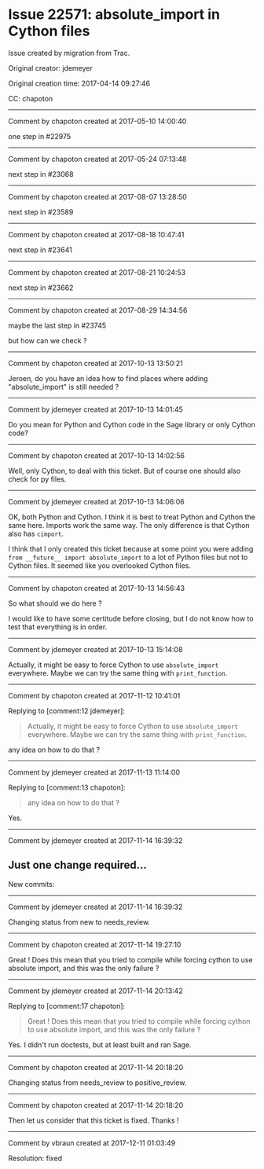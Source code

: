 # Issue 22571: absolute_import in Cython files

Issue created by migration from Trac.

Original creator: jdemeyer

Original creation time: 2017-04-14 09:27:46

CC:  chapoton




---

Comment by chapoton created at 2017-05-10 14:00:40

one step in #22975


---

Comment by chapoton created at 2017-05-24 07:13:48

next step in #23068


---

Comment by chapoton created at 2017-08-07 13:28:50

next step in #23589


---

Comment by chapoton created at 2017-08-18 10:47:41

next step in #23641


---

Comment by chapoton created at 2017-08-21 10:24:53

next step in #23662


---

Comment by chapoton created at 2017-08-29 14:34:56

maybe the last step in #23745

but how can we check ?


---

Comment by chapoton created at 2017-10-13 13:50:21

Jeroen, do you have an idea how to find places where adding "absolute_import" is still needed ?


---

Comment by jdemeyer created at 2017-10-13 14:01:45

Do you mean for Python and Cython code in the Sage library or only Cython code?


---

Comment by chapoton created at 2017-10-13 14:02:56

Well, only Cython, to deal with this ticket. But of course one should also check for py files.


---

Comment by jdemeyer created at 2017-10-13 14:06:06

OK, both Python and Cython. I think it is best to treat Python and Cython the same here. Imports work the same way. The only difference is that Cython also has `cimport`.

I think that I only created this ticket because at some point you were adding `from __future__ import absolute_import` to a lot of Python files but not to Cython files. It seemed like you overlooked Cython files.


---

Comment by chapoton created at 2017-10-13 14:56:43

So what should we do here ?

I would like to have some certitude before closing, but I do not know how to test that everything is in order.


---

Comment by jdemeyer created at 2017-10-13 15:14:08

Actually, it might be easy to force Cython to use `absolute_import` everywhere. Maybe we can try the same thing with `print_function`.


---

Comment by chapoton created at 2017-11-12 10:41:01

Replying to [comment:12 jdemeyer]:
> Actually, it might be easy to force Cython to use `absolute_import` everywhere. Maybe we can try the same thing with `print_function`.

any idea on how to do that ?


---

Comment by jdemeyer created at 2017-11-13 11:14:00

Replying to [comment:13 chapoton]:
> any idea on how to do that ?

Yes.


---

Comment by jdemeyer created at 2017-11-14 16:39:32

Just one change required...
----
New commits:


---

Comment by jdemeyer created at 2017-11-14 16:39:32

Changing status from new to needs_review.


---

Comment by chapoton created at 2017-11-14 19:27:10

Great !
Does this mean that you tried to compile while forcing cython to use absolute import, and this was the only failure ?


---

Comment by jdemeyer created at 2017-11-14 20:13:42

Replying to [comment:17 chapoton]:
> Great !
> Does this mean that you tried to compile while forcing cython to use absolute import, and this was the only failure ?

Yes. I didn't run doctests, but at least built and ran Sage.


---

Comment by chapoton created at 2017-11-14 20:18:20

Changing status from needs_review to positive_review.


---

Comment by chapoton created at 2017-11-14 20:18:20

Then let us consider that this ticket is fixed. Thanks !


---

Comment by vbraun created at 2017-12-11 01:03:49

Resolution: fixed
